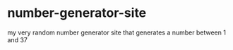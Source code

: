 # number-generator-site
my very random number generator site that generates a number between 1 and 37

